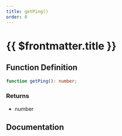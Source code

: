 ```yaml
---
title: getPing()
order: 0
---
```


# {{ $frontmatter.title }}

## Function Definition

```ts
function getPing(): number;
```

### Returns

* number

## Documentation

<!--@include: ./parts/getPing.md-->
